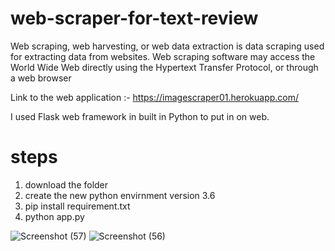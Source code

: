 # web-scraper-for-text-review

Web scraping, web harvesting, or web data extraction is data scraping used for extracting data from websites. Web scraping software may access the World Wide Web directly using the Hypertext Transfer Protocol, or through a web browser

Link to the web application :- https://imagescraper01.herokuapp.com/

I used Flask web framework in built in Python to put in on web.

# steps
1. download the folder
2. create the new python envirnment version 3.6
3. pip install requirement.txt
4. python app.py


![Screenshot (57)](https://user-images.githubusercontent.com/56173595/93707879-bbcd3f00-fb4f-11ea-9939-731ea6c57111.png)
![Screenshot (56)](https://user-images.githubusercontent.com/56173595/93707881-be2f9900-fb4f-11ea-9a3d-ba02acf4815a.png)
